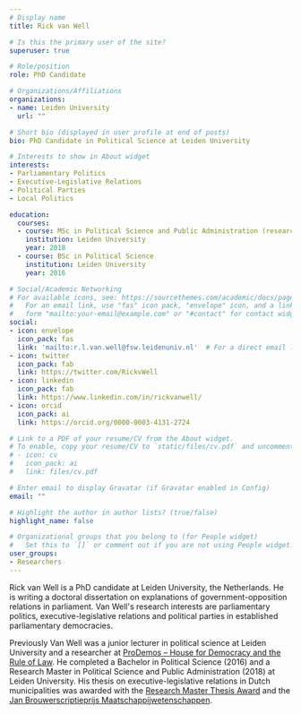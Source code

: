 ```yaml
---
# Display name
title: Rick van Well

# Is this the primary user of the site?
superuser: true

# Role/position
role: PhD Candidate

# Organizations/Affiliations
organizations:
- name: Leiden University
  url: ""

# Short bio (displayed in user profile at end of posts)
bio: PhD Candidate in Political Science at Leiden University

# Interests to show in About widget
interests:
- Parliamentary Politics
- Executive-Legislative Relations
- Political Parties
- Local Politics

education:
  courses:
  - course: MSc in Political Science and Public Administration (research)
    institution: Leiden University
    year: 2018
  - course: BSc in Political Science
    institution: Leiden University
    year: 2016

# Social/Academic Networking
# For available icons, see: https://sourcethemes.com/academic/docs/page-builder/#icons
#   For an email link, use "fas" icon pack, "envelope" icon, and a link in the
#   form "mailto:your-email@example.com" or "#contact" for contact widget.
social:
- icon: envelope
  icon_pack: fas
  link: 'mailto:r.l.van.well@fsw.leidenuniv.nl'  # For a direct email link, use "mailto:test@example.org".
- icon: twitter
  icon_pack: fab
  link: https://twitter.com/RickvWell
- icon: linkedin
  icon_pack: fab
  link: https://www.linkedin.com/in/rickvanwell/
- icon: orcid
  icon_pack: ai
  link: https://orcid.org/0000-0003-4131-2724

# Link to a PDF of your resume/CV from the About widget.
# To enable, copy your resume/CV to `static/files/cv.pdf` and uncomment the lines below.
# - icon: cv
#   icon_pack: ai
#   link: files/cv.pdf

# Enter email to display Gravatar (if Gravatar enabled in Config)
email: ""

# Highlight the author in author lists? (true/false)
highlight_name: false

# Organizational groups that you belong to (for People widget)
#   Set this to `[]` or comment out if you are not using People widget.
user_groups:
- Researchers
---
```


Rick van Well is a PhD candidate at Leiden University, the Netherlands. He is writing a doctoral dissertation on explanations of government-opposition relations in parliament. Van Well's research interests are parliamentary politics, executive-legislative relations and political parties in established parliamentary democracies. 

Previously Van Well was a junior lecturer in political science at Leiden University and a researcher at [ProDemos – House for Democracy and the Rule of Law](https://prodemos.nl/). He completed a Bachelor in Political Science (2016) and a Research Master in Political Science and Public Administration (2018) at Leiden University. His thesis on executive-legislative relations in Dutch municipalities was awarded with the [Research Master Thesis Award](https://www.universiteitleiden.nl/en/news/2018/11/rick-van-well-wins-thesis-prize-2018-research-master-political-science-and-public-administration) and the [Jan Brouwerscriptieprijs Maatschappijwetenschappen](https://www.universiteitleiden.nl/nieuws/2019/04/rick-van-well-wint-jan-brouwer-scriptieprijs-2019).
